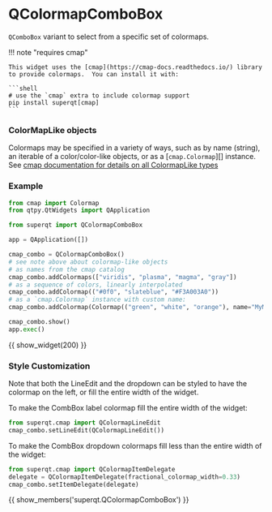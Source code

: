 # QColormapComboBox

`QComboBox` variant to select from a specific set of colormaps.

!!! note "requires cmap"

    This widget uses the [cmap](https://cmap-docs.readthedocs.io/) library
    to provide colormaps.  You can install it with:

    ```shell
    # use the `cmap` extra to include colormap support
    pip install superqt[cmap]
    ```

### ColorMapLike objects

Colormaps may be specified in a variety of ways, such as by name (string), an iterable of a color/color-like objects, or as
a [`cmap.Colormap`][] instance. See [cmap documentation for details on
all ColormapLike types](https://cmap-docs.readthedocs.io/en/latest/colormaps/#colormaplike-objects)

### Example

```python
from cmap import Colormap
from qtpy.QtWidgets import QApplication

from superqt import QColormapComboBox

app = QApplication([])

cmap_combo = QColormapComboBox()
# see note above about colormap-like objects
# as names from the cmap catalog
cmap_combo.addColormaps(["viridis", "plasma", "magma", "gray"])
# as a sequence of colors, linearly interpolated
cmap_combo.addColormap(("#0f0", "slateblue", "#F3A003A0"))
# as a `cmap.Colormap` instance with custom name:
cmap_combo.addColormap(Colormap(("green", "white", "orange"), name="MyMap"))

cmap_combo.show()
app.exec()
```

{{ show_widget(200) }}

### Style Customization

Note that both the LineEdit and the dropdown can be styled to have the colormap
on the left, or fill the entire width of the widget.

To make the CombBox label colormap fill the entire width of the widget:

```python
from superqt.cmap import QColormapLineEdit
cmap_combo.setLineEdit(QColormapLineEdit())
```

To make the CombBox dropdown colormaps fill
less than the entire width of the widget:

```python
from superqt.cmap import QColormapItemDelegate
delegate = QColormapItemDelegate(fractional_colormap_width=0.33)
cmap_combo.setItemDelegate(delegate)
```

{{ show_members('superqt.QColormapComboBox') }}

